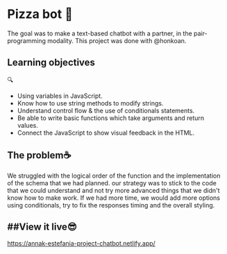 <h1>Pizza bot 👾</h1>


The goal was to make a text-based chatbot with a partner, in the pair-programming modality. This project was done with @honkoan.

<h2>Learning objectives</h2> 🔍
<ul>
<li>Using variables in JavaScript.</li>

<li>Know how to use string methods to modify strings.</li>

<li>Understand control flow & the use of conditionals statements.</li>

<li>Be able to write basic functions which take arguments and return values.</li>

<li>Connect the JavaScript to show visual feedback in the HTML.</li>
</ul>

<h2>The problem☕</h2>

We struggled with the logical order of the function and the implementation of the schema that we had planned. our strategy was to stick to the code that we could understand and not try more advanced things that we didn't know how to make work. If we had more time, we would add more options using conditionals, try to fix the responses timing and the overall styling.


<h2>##View it live😎</h2>

https://annak-estefania-project-chatbot.netlify.app/

